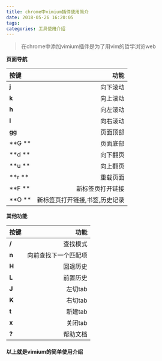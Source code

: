 ```yaml
---
title: chrome中vimium插件使用简介
date: 2018-05-26 16:20:05
tags:
categories: 工具使用介绍
---
```

> 在chrome中添加vimium插件是为了用vim的哲学浏览web

**页面导航**

  |按键|功能|
  |:--|--:|
  |**j**|向下滚动|
  |**k**|向上滚动|
  |**h**|向左滚动|
  |**l**|向右滚动|
  |**gg**|页面顶部|
  |**G **|页面底部|
  |**d **|向下翻页|
  |**u **|向上翻页|
  |**r **|重载页面|
  |**F **|新标签页打开链接|
  |**O **|新标签页打开链接,书签,历史记录|

**其他功能**

  |按键|功能|
  |:--|--:|
  |**/**|查找模式|
  |**n**|向前查找下一个匹配项|
  |**H**|回退历史|
  |**L**|前置历史|
  |**J**|左切tab|
  |**K**|右切tab|
  |**t**|新建tab|
  |**x**|关闭tab|
  |**?**|帮助文档|

  #### 以上就是vimium的简单使用介绍
